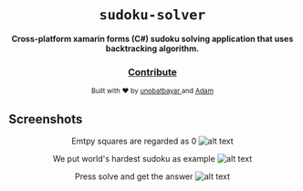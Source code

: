 <div align="center">
  <h1><code>sudoku-solver</code></h1>

  <strong>Cross-platform xamarin forms (C#) sudoku solving application that uses backtracking algorithm.</strong>

<h3>
    <a href="https://github.com/unobatbayar/sudoku-solver/pull/new/master">Contribute</a>
  </h3>

  <sub> Built with ❤️️ by <a href="https://www.twitter.com/unobatbayar">unobatbayar </a> and <a href="https://github.com/DOA25">Adam</a></sub>
</div>

## Screenshots
<div align="center">

Emtpy squares are regarded as 0 
![alt text](https://github.com/unobatbayar/sudokusolver/blob/master/readme-images/initial.png)

We put world's hardest sudoku as example 
![alt text](https://github.com/unobatbayar/sudokusolver/blob/master/readme-images/hardest_problem.png)

Press solve and get the answer 
![alt text](https://github.com/unobatbayar/sudokusolver/blob/master/readme-images/solved.png)

</div>
